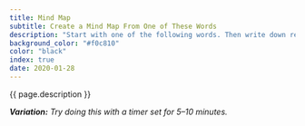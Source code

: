 ```yaml
---
title: Mind Map
subtitle: Create a Mind Map From One of These Words
description: "Start with one of the following words. Then write down related words around it and drawn a line from each word to the center word. Then write down related words around each word you put down, and draw a line from it to the word it relates to. Keep doing this until you have a sprawling mind map."
background_color: "#f0c810"
color: "black"
index: true
date: 2020-01-28
---
```


{{ page.description }}

<ul class="_random random masonry" data-child="li" data-amount="21" data-template="[[ mix ]]" data-params='{"collections": 
["animals-singular", "food-singular", "nouns-singular", "objects-singular", "verbs-present", "adjectives", "adverbs"]}'></ul>

_**Variation:** Try doing this with a timer set for 5–10 minutes._
